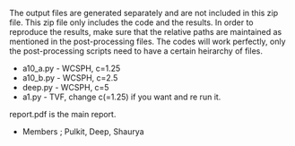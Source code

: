 The output files are generated separately and are not included in this zip file. 
This zip file only includes the code and the results. In order to reproduce the results, make sure that the relative paths are maintained as mentioned in the 
post-processing files. The codes will work perfectly, only the post-processing scripts need to have a certain heirarchy of files. 

- a10_a.py - WCSPH, c=1.25
- a10_b.py - WCSPH, c=2.5
- deep.py - WCSPH, c=5
- a1.py - TVF, change c(=1.25) if you want and re run it. 


report.pdf is the main report. 

- Members ; Pulkit, Deep, Shaurya
